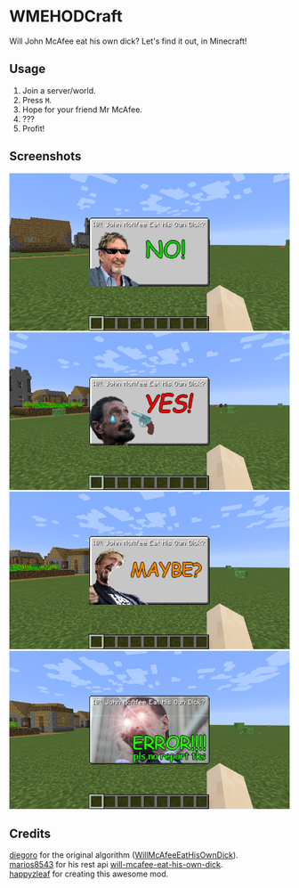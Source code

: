 # WMEHODCraft
Will John McAfee eat his own dick? Let's find it out, in Minecraft!

Usage
-
1. Join a server/world.
2. Press `M`.
3. Hope for your friend Mr McAfee.
4. ???
5. Profit!

Screenshots
-
![](https://github.com/happyzleaf/will-mcafee-eat-his-own-dick-minecraft/blob/master/screenshots/no.png?raw=true)
<br>![](https://github.com/happyzleaf/will-mcafee-eat-his-own-dick-minecraft/blob/master/screenshots/yes.png?raw=true)
<br>![](https://github.com/happyzleaf/will-mcafee-eat-his-own-dick-minecraft/blob/master/screenshots/maybe.png?raw=true)
<br>![](https://github.com/happyzleaf/will-mcafee-eat-his-own-dick-minecraft/blob/master/screenshots/error.png?raw=true)

Credits
-
[diegoro](https://github.com/diegorod) for the original algorithm ([WillMcAfeeEatHisOwnDick](https://github.com/diegorod/WillMcAfeeEatHisOwnDick)).
<br>[marios8543](https://github.com/marios8543) for his rest api [will-mcafee-eat-his-own-dick](https://github.com/marios8543/will-mcafee-eat-his-own-dick).
<br>[happyzleaf](https://happyzleaf.com/) for creating this awesome mod.
